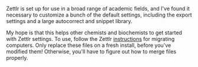 Zettlr is set up for use in a broad range of academic fields, and I've found it necessary to customize a bunch of the default settings, including the export settings and a large autocorrect and snippet library.

My hope is that this helps other chemists and biochemists to get started with Zettlr settings. To use, follow the Zettlr [instructions](https://docs.zettlr.com/en/reference/migrating/) for migrating computers. Only replace these files on a fresh install, before you've modified them! Otherwise, you'll have to figure out how to merge files properly.
